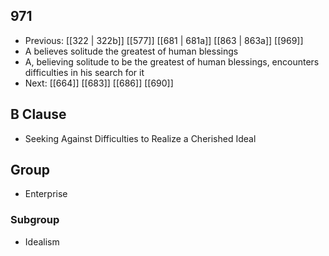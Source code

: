 ## 971
- Previous: [[322 | 322b]] [[577]] [[681 | 681a]] [[863 | 863a]] [[969]] 
- A believes solitude the greatest of human blessings
- A, believing solitude to be the greatest of human blessings, encounters difficulties in his search for it
- Next: [[664]] [[683]] [[686]] [[690]] 

## B Clause
- Seeking Against Difficulties to Realize a Cherished Ideal

## Group
- Enterprise

### Subgroup
- Idealism

